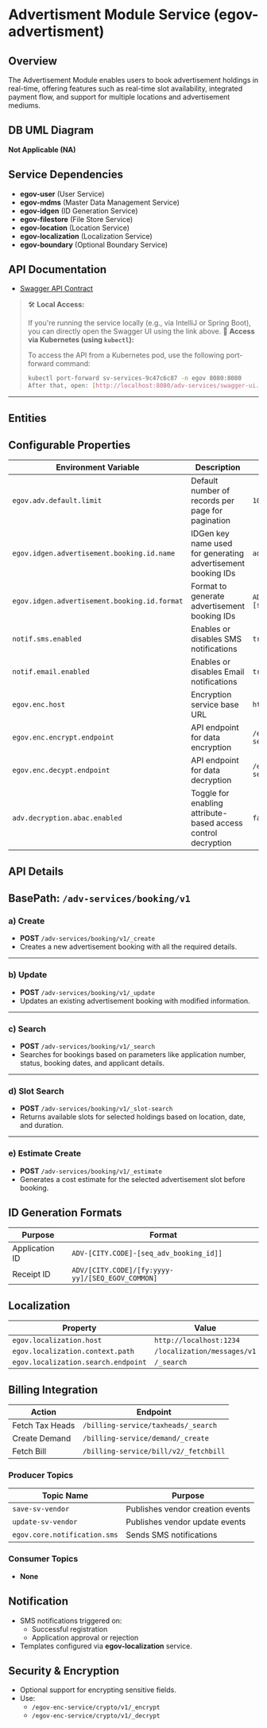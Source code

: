 # Advertisment Module Service (egov-advertisment)

## Overview 
 The Advertisement Module enables users to book advertisement holdings in real-time, offering features such as real-time slot availability, integrated payment flow, and support for multiple locations and advertisement mediums.

## DB UML Diagram
 **Not Applicable (NA)**


## Service Dependencies
- **egov-user** (User Service)
- **egov-mdms** (Master Data Management Service)
- **egov-idgen** (ID Generation Service)
- **egov-filestore** (File Store Service)
- **egov-location** (Location Service)
- **egov-localization** (Localization Service)
- **egov-boundary** (Optional Boundary Service)


 
## API Documentation

- [Swagger API Contract](http://localhost:8080/adv-services/swagger-ui.html#)

> 🛠️ **Local Access:**
>
> If you're running the service locally (e.g., via IntelliJ or Spring Boot), you can directly open the Swagger UI using the link above.
> 🚀 **Access via Kubernetes (using `kubectl`):**
>
> To access the API from a Kubernetes pod, use the following port-forward command:
>
> ```bash
> kubectl port-forward sv-services-9c47c6c87 -n egov 8080:8080
> After that, open: [http://localhost:8080/adv-services/swagger-ui.html](http://localhost:8080/adv-services/swagger-ui.html)
---
## Entities
## Configurable Properties

| Environment Variable                            | Description                                                                 | Example Value                                      
|-------------------------------------------------|-----------------------------------------------------------------------------|---------------------------------------------------|
| `egov.adv.default.limit`                        | Default number of records per page for pagination                           | `10`                                              |
| `egov.idgen.advertisement.booking.id.name`      | IDGen key name used for generating advertisement booking IDs                | `advertisement.booking.id`                        |
| `egov.idgen.advertisement.booking.id.format`    | Format to generate advertisement booking IDs                                | `ADV-[CITY.CODE]-[seq_adv_booking_id]`            |
| `notif.sms.enabled`                             | Enables or disables SMS notifications                                       | `true`                                            |
| `notif.email.enabled`                           | Enables or disables Email notifications                                     | `true`                                            |
| `egov.enc.host`                                 | Encryption service base URL                                                 | `http://localhost:8083`                           |
| `egov.enc.encrypt.endpoint`                     | API endpoint for data encryption                                            | `/egov-enc-service/crypto/v1/_encrypt`            |
| `egov.enc.decypt.endpoint`                      | API endpoint for data decryption                                            | `/egov-enc-service/crypto/v1/_decrypt`            |
| `adv.decryption.abac.enabled`                   | Toggle for enabling attribute-based access control decryption               | `false`                                           |



## API Details  
**BasePath:** `/adv-services/booking/v1`
---

### a) Create  
- **POST** `/adv-services/booking/v1/_create`  
- Creates a new advertisement booking with all the required details.

---

### b) Update  
- **POST** `/adv-services/booking/v1/_update`  
- Updates an existing advertisement booking with modified information.

---

### c) Search  
- **POST** `/adv-services/booking/v1/_search`  
- Searches for bookings based on parameters like application number, status, booking dates, and applicant details.

---

### d) Slot Search  
- **POST** `/adv-services/booking/v1/_slot-search`  
- Returns available slots for selected holdings based on location, date, and duration.

---

### e) Estimate Create  
- **POST** `/adv-services/booking/v1/_estimate`  
- Generates a cost estimate for the selected advertisement slot before booking.


## ID Generation Formats
| Purpose               |                    Format                       |
|-----------------------|-------------------------------------------------|
| Application ID | `ADV-[CITY.CODE]-[seq_adv_booking_id]]`                |
| Receipt ID | `ADV/[CITY.CODE]/[fy:yyyy-yy]/[SEQ_EGOV_COMMON]`           |

## Localization
| Property | Value                                                |
|----------|------------------------------------------------------|
| `egov.localization.host` | `http://localhost:1234`              |
| `egov.localization.context.path` | `/localization/messages/v1`  |
| `egov.localization.search.endpoint` | `/_search`                |


## Billing Integration
| Action            |                 Endpoint              |
|-------------------|---------------------------------------|
| Fetch Tax Heads   | `/billing-service/taxheads/_search`   |
| Create Demand     | `/billing-service/demand/_create`     |
| Fetch Bill        | `/billing-service/bill/v2/_fetchbill` |

### Producer Topics
| Topic Name                   | Purpose                                     |
|------------------------------|---------------------------------------------|
| `save-sv-vendor`             | Publishes vendor creation events            |
| `update-sv-vendor`           | Publishes vendor update events              |
| `egov.core.notification.sms` | Sends SMS notifications                     |

### Consumer Topics
- **None**


## Notification
- SMS notifications triggered on:
  - Successful registration
  - Application approval or rejection
- Templates configured via **egov-localization** service.

## Security & Encryption
- Optional support for encrypting sensitive fields.
- Use:
  - `/egov-enc-service/crypto/v1/_encrypt`
  - `/egov-enc-service/crypto/v1/_decrypt`